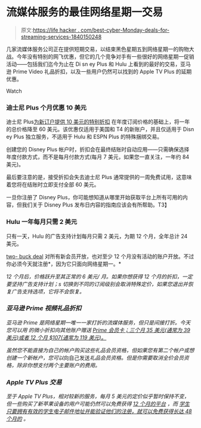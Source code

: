 # 流媒体服务的最佳网络星期一交易

> 原文:[https://life hacker . com/best-cyber-Monday-deals-for-streaming-services-1840150248](https://lifehacker.com/best-cyber-monday-deals-for-streaming-services-1840150248)

几家流媒体服务公司正在提供短期交易，以结束黑色星期五到网络星期一的购物大战。今年没有特别的网飞优惠，但它的几个竞争对手有一些很好的网络星期一促销活动——包括我们迄今为止在 Di sn ey Plus 和 Hulu 上看到的最好的交易，亚马逊 Prime Video 礼品折扣，以及一些用户仍然可以找到的 Apple TV Plus 的延期优惠。

Watch

### 迪士尼 Plus 个月优惠 10 美元

迪士尼 Plus[为新订户提供 10 美元的特别折扣](https://www.disneyplus.com/) 在年度订阅价格的基础上，将一年的总价格降至 60 美元。该优惠仅适用于美国和 T4 的新账户，并且仅适用于 Disn ey Plus 独立服务，不适用于 Hulu 和 ESPN Plus 的特殊捆绑交易。

创建您的 Disney Plus 帐户时，折扣会在最终结账时自动应用——只需确保选择年度付款方式，而不是每月付款方式(每月 7 美元，如果您一直关注，一年约 84 美元)。

最后要注意的是，接受折扣会失去迪士尼 Plus 通常提供的一周免费试用，这意味着您将在结账时立即支付全部 60 美元。

一旦你注册了 Disney Plus，你可能想知道从哪里开始获取平台上所有可用的内容，但我们关于 Disney Plus 发布日内容的指南应该会有所帮助。T3】

### Hulu 一年每月只需 2 美元

只有一天，Hulu 的广告支持计划每月只需 2 美元，为期 12 个月，全年总计 24 美元。

[two- buck deal](https://www.hulu.com/welcome) 对所有新会员开放，也对至少 12 个月没有活动的账户开放。不过你必须今天就注册*，因为它只面向网络星期一。*

*12 个月后，价格跃升至其正常的 6 美元/ 月。如果你想获得 12 个月的折扣，一定要坚持广告支持计划；s 切换到不同的订阅级别会取消特殊定价，如果您退出并恢复广告支持选项，它将不会恢复。*

### *亚马逊 Prime 视频礼品折扣*

*亚马逊 Prime 是网络星期一唯一一家打折的流媒体服务，但只是间接打折。今天您可以用 的微小折扣向其他账户赠送 [Prime 会员卡；三个月 35 美元(通常为 39 美元)或者 12 个月 $107(通常为 119 美元)。](https://www.amazon.com/gp/prime/pipeline/prime_gifting_landing?asc_campaign=InlineText&asc_refurl=https://lifehacker.com/best-cyber-monday-deals-for-streaming-services-1840150248&asc_source=&tag=kinjalifehackerlink-20)*

*虽然您不能直接为自己的帐户购买这些礼品会员资格，但如果您有第二个帐户或想创建一个新帐户，您可以*向自己发送*礼品会员资格。但是你需要取消全价会员资格，除非你想支付两个主要账户的费用。*

### *Apple TV Plus 交易*

*至于 Apple TV Plus，相对较新的服务，每月 5 美元的定价似乎暂时保持不变，但一些购买了新苹果设备的用户可能仍然可以免费获得 [12 个月的平台](https://lifehacker.com/how-to-get-free-apple-tv-with-your-apple-device-1838412966) ，而 [学生只要拥有有效的学生电子邮件地址并能验证他们的注册，就可以免费获得长达 48 个月的](https://lifehacker.com/get-free-apple-tv-if-youre-a-student-1839476947) 。*